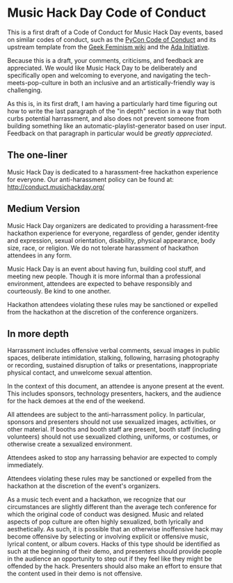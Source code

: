Music Hack Day Code of Conduct
==============================
This is a first draft of a Code of Conduct for Music Hack Day events, based on
similar codes of conduct, such as the [PyCon Code of Conduct](https://us.pycon.org/2013/about/code-of-conduct/)
and its upstream template from the [Geek Feminism wiki](http://geekfeminism.wikia.com/wiki/Conference_anti-harassment/Policy) and the [Ada Initiative](http://adainitiative.org/what-we-do/conference-policies/).

Because this is a draft, your comments, criticisms, and feedback are appreciated.
We would like Music Hack Day to be deliberately and specifically open and
welcoming to everyone, and navigating the tech-meets-pop-culture in both an
inclusive and an artistically-friendly way is challenging.

As this is, in its first draft, I am having a particularly hard time figuring
out how to write the last paragraph of the "in depth" section in a way that both
curbs potential harrassment, and also does not prevent someone from building
something like an automatic-playlist-generator based on user input.  Feedback
on that paragraph in particular would be *greatly appreciated*.


The one-liner
-------------
Music Hack Day is dedicated to a harassment-free hackathon experience for
everyone. Our anti-harassment policy can be found at:
http://conduct.musichackday.org/


Medium Version
--------------
Music Hack Day organizers are dedicated to providing a harassment-free
hackathon experience for everyone, regardless of gender, gender identity and
expression, sexual orientation, disability, physical appearance, body size,
race, or religion. We do not tolerate harassment of hackathon attendees in any
form.

Music Hack Day is an event about having fun, building cool stuff, and meeting
new people. Though it is more informal than a professional environment, attendees
are expected to behave responsibly and courteously. Be kind to one another.

Hackathon attendees violating these rules may be sanctioned or expelled
from the hackathon at the discretion of the conference organizers.


In more depth
-------------
Harrassment includes offensive verbal comments, sexual images in public spaces,
deliberate intimidation, stalking, following, harrasing photography or recording,
sustained disruption of talks or presentations, inappropriate physical contact,
and unwelcome sexual attention.

In the context of this document, an attendee is anyone present at the event. This
includes sponsors, technology presenters, hackers, and the audience for the hack
demoes at the end of the weekend.

All attendees are subject to the anti-harrassment policy. In particular, sponsors
and presenters should not use sexualized images, activities, or other material.
If booths and booth staff are present, booth staff (including volunteers) should
not use sexualized clothing, uniforms, or costumes, or otherwise create a
sexualized environment.

Attendees asked to stop any harrassing behavior are expected to comply immediately.

Attendees violating these rules may be sanctioned or expelled from the hackathon
at the discretion of the event's organizers.

As a music tech event and a hackathon, we recognize that our circumstances are
slightly different than the average tech conference for which the original code
of conduct was designed. Music and related aspects of pop culture are often highly
sexualized, both lyrically and aesthetically. As such, it is possible that an
otherwise inoffensive hack may become offensive by selecting or involving explicit
or offensive music, lyrical content, or album covers. Hacks of this type should
be identified as such at the beginning of their demo, and presenters should 
provide people in the audience an opportunity to step out if they feel like they
might be offended by the hack. Presenters should also make an effort to ensure
that the content used in their demo is not offensive.
